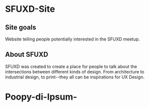 # SFUXD-Site

## Site goals
Website telling people potentially interested in the SFUXD meetup. 


## About SFUXD 
SFUXD was created to create a place for people to talk about the intersections between different kinds of design. From architecture to industrial design, to print--they all can be inspirations for UX Design. 
# Poopy-di-Ipsum-

